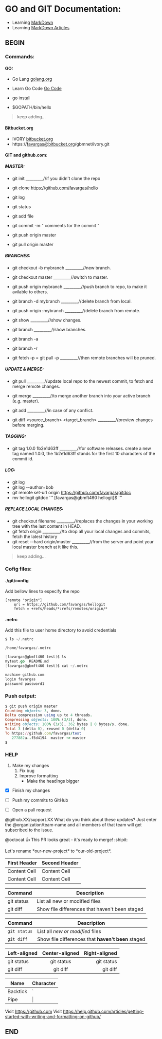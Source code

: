 # GO and GIT Documentation:


* Learning [MarkDown](https://help.github.com/articles/basic-writing-and-formatting-syntax/)
* Learning [MarkDown Articles](https://help.github.com/articles)

## **BEGIN**

### Commands:

#### GO:
* Go Lang [golang.org](https://golang.org/)
* Learn Go Code [Go Code](https://golang.org/doc/code.html)

* go install
* $GOPATH/bin/hello

> keep adding...

#### Bitbucket.org 

* IVORY [bitbucket.org](https://bitbucket.org/gbmnet/ivory)
* https://favargas@bitbucket.org/gbmnet/ivory.git






#### GIT and github.com:

##### MASTER:

* git init  _________//if you didn't clone the repo

* git clone https://github.com/favargas/hello

* git log
* git status
* git add file
* git commit -m " comments for the commit "
* git push origin master
* git pull origin master

##### BRANCHES:

* git checkout -b mybranch  _________//new branch.
* git checkout master       _________//switch to master.
* git push origin mybranch  _________//push branch to repo, to make it avilable to others.
* git branch -d mybranch    _________//delete branch from local.
* git push origin :mybranch	_________//delete branch from remote.

* git show		_________//show changes. 
* git branch		_________//show branches.
* git branch -a
* git branch -r

* git fetch -p = git pull -p  _________//then remote branches will be pruned.



##### UPDATE & MERGE:

* git pull		_________//update local repo to the newest commit, to fetch and merge remote changes.
* git merge <branch>	_________//to merge another branch into your active branch (e.g. master).

* git add <filename>	_________//in case of any conflict.

* git diff <source_branch> <target_branch> 	_________//preview changes before merging.

##### TAGGING:

* git tag 1.0.0 1b2e1d63ff	_________//for software releases. create a new tag named 1.0.0, the 1b2e1d63ff stands for the first 10 characters of the commit id.


##### LOG:

* git log
* git log --author=bob
* git remote set-url origin https://github.com/favargas/gitdoc
* mv hellogit gitdoc
'''
[favargas@gbmft460 hellogit]$ 
'''

##### REPLACE LOCAL CHANGES:

* git checkout filename			_________//replaces the changes in your working tree with the last content in HEAD.
* git fetch origin  			_________//to drop all your local changes and commits, fetch the latest history 
* git reset --hard origin/master	_________//from the server and point your local master branch at it like this.


> keep adding...


### Cofig files:

#### ./git/config 

Add bellow lines to especify the repo
```    
[remote "origin"]
    url = https://github.com/favargas/hellogit
    fetch = +refs/heads/*:refs/remotes/origin/*
```


#### .netrc 

Add this file to user home directory to avoid credentials

```go
$ ls ~/.netrc 

/home/favargas/.netrc

[favargas@gbmft460 test]$ ls
mytest.go  README.md
[favargas@gbmft460 test]$ cat ~/.netrc 

machine github.com
login favargas 
password password1 
```


### Push output:

```ruby
$ git push origin master
Counting objects: 3, done.
Delta compression using up to 4 threads.
Compressing objects: 100% (3/3), done.
Writing objects: 100% (3/3), 362 bytes | 0 bytes/s, done.
Total 3 (delta 0), reused 0 (delta 0)
To https://github.com/favargas/test
   277882a..f5d4194  master -> master
$
```


### **HELP**

1. Make my changes
    1. Fix bug
    2. Improve formatting
        - Make the headings bigger


- [x] Finish my changes
- [ ] Push my commits to GitHub
- [ ] Open a pull request


@github.XX/support.XX What do you think about these updates? Just enter the @organization/team-name and all members of that team will get subscribed to the issue.

@octocat :+1: This PR looks great - it's ready to merge! :shipit:


Let's rename \*our-new-project\* to \*our-old-project\*.


| First Header  | Second Header |
| ------------- | ------------- |
| Content Cell  | Content Cell  |
| Content Cell  | Content Cell  |


| Command | Description |
| --- | --- |
| git status | List all new or modified files |
| git diff | Show file differences that haven't been staged |



| Command | Description |
| --- | --- |
| `git status` | List all *new or modified* files |
| `git diff` | Show file differences that **haven't been** staged |


| Left-aligned | Center-aligned | Right-aligned |
| :---         |     :---:      |          ---: |
| git status   | git status     | git status    |
| git diff     | git diff       | git diff      |


| Name     | Character |
| ---      | ---       |
| Backtick | `         |
| Pipe     | \|        |


Visit https://github.com
Visit https://help.github.com/articles/getting-started-with-writing-and-formatting-on-github/




## **END**
 
